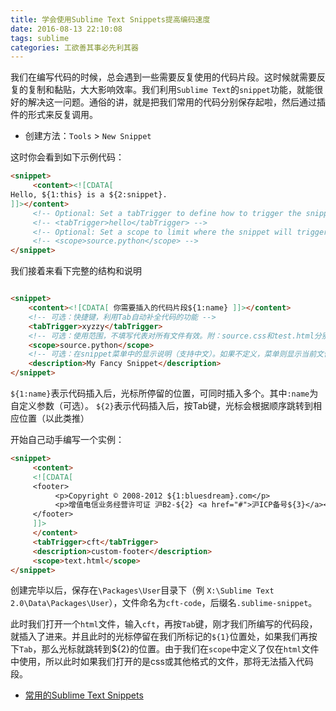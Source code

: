 ```yaml
---
title: 学会使用Sublime Text Snippets提高编码速度
date: 2016-08-13 22:10:08
tags: sublime
categories: 工欲善其事必先利其器
---
```



我们在编写代码的时候，总会遇到一些需要反复使用的代码片段。这时候就需要反复的复制和黏贴，大大影响效率。我们利用`Sublime Text`的`snippet`功能，就能很好的解决这一问题。通俗的讲，就是把我们常用的代码分别保存起啦，然后通过插件的形式来反复调用。

- 创建方法：`Tools` > `New Snippet`

<!--more-->
这时你会看到如下示例代码：

```html
<snippet>
     <content><![CDATA[
Hello, ${1:this} is a ${2:snippet}.
]]></content>
     <!-- Optional: Set a tabTrigger to define how to trigger the snippet -->
     <!-- <tabTrigger>hello</tabTrigger> -->
     <!-- Optional: Set a scope to limit where the snippet will trigger -->
     <!-- <scope>source.python</scope> -->
</snippet>
```

我们接着来看下完整的结构和说明

```html

<snippet>
    <content><![CDATA[ 你需要插入的代码片段${1:name} ]]></content>
    <!-- 可选：快捷键，利用Tab自动补全代码的功能 -->
    <tabTrigger>xyzzy</tabTrigger>
    <!-- 可选：使用范围，不填写代表对所有文件有效。附：source.css和test.html分别对应不同文件。 -->
    <scope>source.python</scope>
    <!-- 可选：在snippet菜单中的显示说明（支持中文）。如果不定义，菜单则显示当前文件的文件名。 -->
    <description>My Fancy Snippet</description>
</snippet>
```

`${1:name}`表示代码插入后，光标所停留的位置，可同时插入多个。其中`:name`为自定义参数（可选）。
`${2}`表示代码插入后，按Tab键，光标会根据顺序跳转到相应位置（以此类推）

开始自己动手编写一个实例：

```html
<snippet>
     <content>
     <![CDATA[
     <footer>
          <p>Copyright © 2008-2012 ${1:bluesdream}.com</p>
          <p>增值电信业务经营许可证 沪B2-${2} <a href="#">沪ICP备号${3}</a></p>
     </footer>
     ]]>
     </content>
     <tabTrigger>cft</tabTrigger>
     <description>custom-footer</description>
     <scope>text.html</scope>
</snippet>
```

创建完毕以后，保存在`\Packages\User`目录下（例 `X:\Sublime Text 2.0\Data\Packages\User`），文件命名为`cft-code`，后缀名`.sublime-snippet`。

此时我们打开一个`html`文件，输入`cft`，再按`Tab`键，刚才我们所编写的代码段，就插入了进来。并且此时的光标停留在我们所标记的`${1}`位置处，如果我们再按下`Tab`，那么光标就跳转到${2}的位置。由于我们在`scope`中定义了仅在`html`文件中使用，所以此时如果我们打开的是css或其他格式的文件，那将无法插入代码段。
 

- [常用的Sublime Text Snippets](https://github.com/poetries/Snippet/tree/master/Sublime-Super-Snippets)
